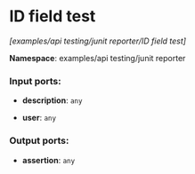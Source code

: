 # ID field test

_[examples/api testing/junit reporter/ID field test]_

__Namespace__: examples/api testing/junit reporter

### Input ports:

* __description__: ` any `


* __user__: ` any `

### Output ports:

* __assertion__: ` any `

